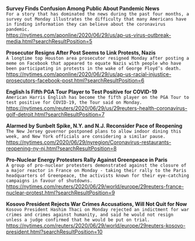 **Survey Finds Confusion Among Public About Pandemic News**\
`For a story that has dominated the news during the past four months, a survey out Monday illustrates the difficulty that many Americans have in finding information they can believe about the coronavirus pandemic.`\
https://nytimes.com/aponline/2020/06/29/us/ap-us-virus-outbreak-media.html?searchResultPosition=5

**Prosecutor Resigns After Post Seems to Link Protests, Nazis**\
`A longtime top Houston area prosecutor resigned Monday after posting a meme on Facebook that appeared to equate Nazis with people who have been participating in protests in the wake of George Floyd’s death. `\
https://nytimes.com/aponline/2020/06/29/us/ap-us-racial-injustice-prosecutors-facebook-post.html?searchResultPosition=6

**English Is Fifth PGA Tour Player to Test Positive for COVID-19**\
`American Harris English has become the fifth player on the PGA Tour to test positive for COVID-19, the Tour said on Monday.`\
https://nytimes.com/reuters/2020/06/29/us/29reuters-health-coronavirus-golf-detroit.html?searchResultPosition=7

**Alarmed by Sunbelt Spike, N.Y. and N.J. Reconsider Pace of Reopening**\
`The New Jersey governor postponed plans to allow indoor dining this week, and New York officials are considering a similar pause.`\
https://nytimes.com/2020/06/29/nyregion/Coronavirus-restaurants-reopening-ny-nj.html?searchResultPosition=8

**Pro-Nuclear Energy Protesters Rally Against Greenpeace in Paris**\
`A group of pro-nuclear protesters demonstrated against the closure of a major reactor in France on Monday - taking their rally to the Paris headquarters of Greenpeace, the activists known for their eye-catching campaigns in favour of shutdowns. `\
https://nytimes.com/reuters/2020/06/29/world/europe/29reuters-france-nuclear-protest.html?searchResultPosition=9

**Kosovo President Rejects War Crimes Accusations, Will Not Quit for Now**\
`Kosovo President Hashim Thaci on Monday rejected an indictment for war crimes and crimes against humanity, and said he would not resign unless a judge confirmed that he would be put on trial.`\
https://nytimes.com/reuters/2020/06/29/world/europe/29reuters-kosovo-president.html?searchResultPosition=10

